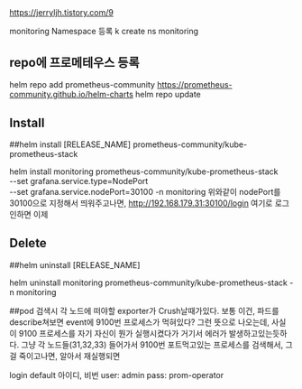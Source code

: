 ##

https://jerryljh.tistory.com/9


monitoring Namespace 등록
k create ns monitoring

## repo에 프로메테우스 등록
helm repo add prometheus-community https://prometheus-community.github.io/helm-charts
helm repo update

## Install
##helm install [RELEASE_NAME] prometheus-community/kube-prometheus-stack

helm install monitoring prometheus-community/kube-prometheus-stack \
--set grafana.service.type=NodePort \
--set grafana.service.nodePort=30100 -n monitoring
위와같이 nodePort를 30100으로 지정해서 띄워주고나면, http://192.168.179.31:30100/login 여기로 로그인하면 이제

## Delete
##helm uninstall [RELEASE_NAME]

helm uninstall monitoring prometheus-community/kube-prometheus-stack -n monitoring


##pod 검색시 각 노드에 떠야할 exporter가 Crush날때가있다.
보통 이건, 파드를 describe쳐보면 event에 9100번 프로세스가 먹혀있다? 그런 뜻으로 나오는데,
사실 이 9100 프로세스를 자기 자신이 뭔가 실행시켰다가 거기서 에러가 발생하고있는듯하다.
그냥 각 노드들(31,32,33) 들어가서 9100번 포트먹고있는 프로세스를 검색해서, 그걸 죽이고나면, 알아서 재실행되면

login default 아이디, 비번
user: admin
pass: prom-operator
